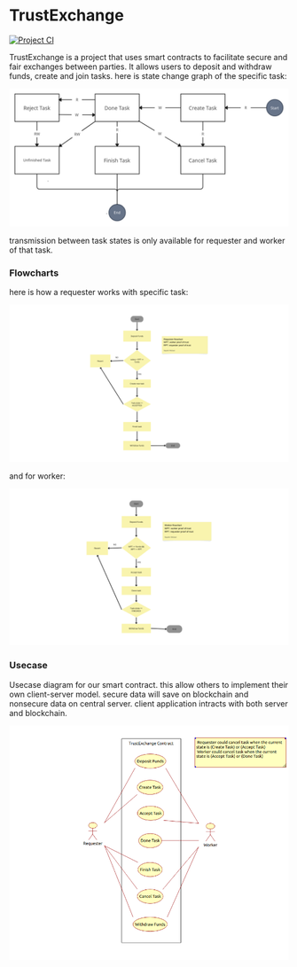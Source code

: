# TrustExchange
[![Project CI](https://github.com/Sepehr79/TrustDeal/actions/workflows/cisetup.yml/badge.svg)](https://github.com/Sepehr79/TrustDeal/actions/workflows/cisetup.yml)

TrustExchange is a project that uses smart contracts to facilitate secure and fair exchanges between parties. It allows users to deposit and withdraw funds, create and join tasks. here is state change graph of the specific task:

![state change](./etc/img/Task_State_Graph.jpg)

transmission between task states is only available for requester and worker of that task.

### Flowcharts

here is how a requester works with specific task: 

![requester](./etc/img/Requester.png)

and for worker:

![worker](./etc/img/Worker.png)

### Usecase

Usecase diagram for our smart contract. this allow others to implement their own client-server model. secure data will save on blockchain and nonsecure data on central server. client application intracts with both server and blockchain.

![usecase](./etc/img/usecase.png)